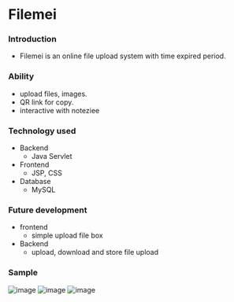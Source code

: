 # Filemei

### Introduction
- Filemei is an online file upload system with time expired period.

### Ability
- upload files, images.
- QR link for copy.
- interactive with noteziee

### Technology used
- Backend
    - Java Servlet
- Frontend
    - JSP, CSS
- Database
    - MySQL

### Future development
- frontend
    - simple upload file box
- Backend
    - upload, download and store file upload
### Sample
![image](https://github.com/suppi147/Filemei/assets/97881547/f1e32c58-271b-4969-827c-d3619633b670)
![image](https://github.com/suppi147/Filemei/assets/97881547/70e8c681-d85b-43dd-89a8-d5da1cec73f7)
![image](https://github.com/suppi147/Filemei/assets/97881547/259fe2e0-6d14-45b6-aabf-d7148d1844c1)
